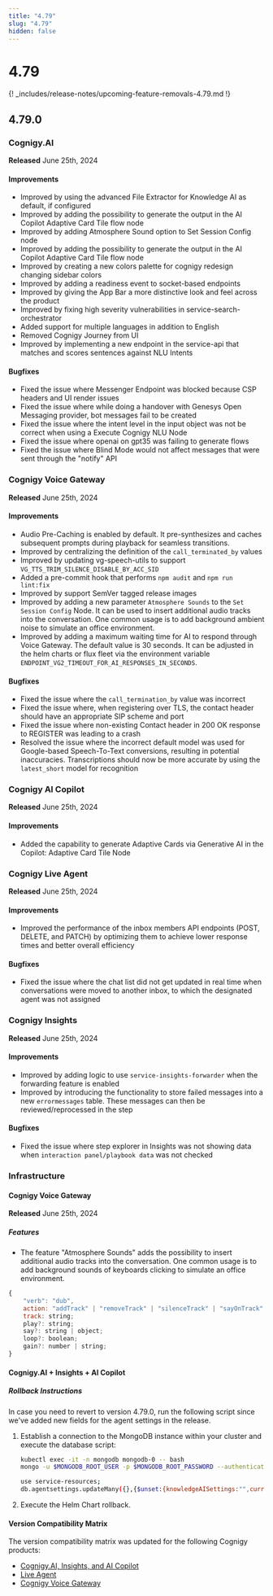 ```yaml
---
title: "4.79"
slug: "4.79"
hidden: false
---
```


# 4.79

{! _includes/release-notes/upcoming-feature-removals-4.79.md !}

## 4.79.0

### Cognigy.AI

**Released** June 25th, 2024

#### Improvements

- Improved by using the advanced File Extractor for Knowledge AI as default, if configured 
- Improved by adding the possibility to generate the output in the AI Copilot Adaptive Card Tile flow node
- Improved by adding Atmosphere Sound option to Set Session Config node
- Improved by adding the possibility to generate the output in the AI Copilot Adaptive Card Tile flow node
- Improved by creating a new colors palette for cognigy redesign changing sidebar colors
- Improved by adding a readiness event to socket-based endpoints 
- Improved by giving the App Bar a more distinctive look and feel across the product
- Improved by fixing high severity vulnerabilities in service-search-orchestrator
- Added support for multiple languages in addition to English
- Removed Cognigy Journey from UI
- Improved by implementing a new endpoint in the service-api that matches and scores sentences against NLU Intents

#### Bugfixes

- Fixed the issue where Messenger Endpoint was blocked because CSP headers and UI render issues
- Fixed the issue where while doing a handover with Genesys Open Messaging provider, bot messages fail to be created
- Fixed the issue where the intent level in the input object was not be correct when using a Execute Cognigy NLU Node
- Fixed the issue where openai on gpt35 was failing to generate flows
- Fixed the issue where Blind Mode would not affect messages that were sent through the "notify" API

### Cognigy Voice Gateway

**Released** June 25th, 2024

#### Improvements

- Audio Pre-Caching is enabled by default. It pre-synthesizes and caches subsequent prompts during playback for seamless transitions.
- Improved by centralizing the definition of the `call_terminated_by` values
- Improved by updating vg-speech-utils to support `VG_TTS_TRIM_SILENCE_DISABLE_BY_ACC_SID`
- Added a pre-commit hook that performs `npm audit` and `npm run lint:fix` 
- Improved by support SemVer tagged release images
- Improved by adding a new parameter `Atmosphere Sounds` to the `Set Session Config` Node. It can be used to insert additional audio tracks into the conversation. One common usage is to add background ambient noise to simulate an office environment.
- Improved by adding a maximum waiting time for AI to respond through Voice Gateway. The default value is 30 seconds. It can be adjusted in the helm charts or flux fleet via the environment variable `ENDPOINT_VG2_TIMEOUT_FOR_AI_RESPONSES_IN_SECONDS`. 

#### Bugfixes

- Fixed the issue where the `call_termination_by` value was incorrect
- Fixed the issue where, when registering over TLS, the contact header should have an appropriate SIP scheme and port
- Fixed the issue where non-existing Contact header in 200 OK response to REGISTER was leading to a crash
- Resolved the issue where the incorrect default model was used for Google-based Speech-To-Text conversions, resulting in potential inaccuracies. Transcriptions should now be more accurate by using the `latest_short` model for recognition

### Cognigy AI Copilot

**Released** June 25th, 2024

#### Improvements

- Added the capability to generate Adaptive Cards via Generative AI in the Copilot: Adaptive Card Tile Node

### Cognigy Live Agent

**Released** June 25th, 2024

#### Improvements

- Improved the performance of the inbox members API endpoints (POST, DELETE, and PATCH) by optimizing them to achieve lower response times and better overall efficiency
#### Bugfixes

- Fixed the issue where the chat list did not get updated in real time when conversations were moved to another inbox, to which the designated agent was not assigned

### Cognigy Insights

**Released** June 25th, 2024

#### Improvements

- Improved by adding logic to use `service-insights-forwarder` when the forwarding feature is enabled
- Improved by introducing the functionality to store failed messages into a new `errormessages` table. These messages can then be reviewed/reprocessed in the step

#### Bugfixes

- Fixed the issue where step explorer in Insights was not showing data when `interaction panel/playbook data` was not checked


### Infrastructure

#### Cognigy Voice Gateway

**Released** June 25th, 2024

##### Features

- The feature "Atmosphere Sounds" adds the possibility to insert additional audio tracks into the conversation. One common usage is to add background sounds of keyboards clicking to simulate an office environment.

```js
{
	"verb": "dub",
	action: "addTrack" | "removeTrack" | "silenceTrack" | "sayOnTrack" | "playOnTrack";
	track: string;
	play?: string;
	say?: string | object;
	loop?: boolean;
	gain?: number | string;
}
```

#### Cognigy.AI + Insights + AI Copilot

##### Rollback Instructions

In case you need to revert to version 4.79.0, run the following script since we've added new fields for the agent settings in the release.

1. Establish a connection to the MongoDB instance within your cluster and execute the database script:

    ```bash
    kubectl exec -it -n mongodb mongodb-0 -- bash
    mongo -u $MONGODB_ROOT_USER -p $MONGODB_ROOT_PASSWORD --authenticationDatabase admin

    use service-resources;
    db.agentsettings.updateMany({},{$unset:{knowledgeAISettings:"",currencySettings:""}});
    ```

2. Execute the Helm Chart rollback.

#### Version Compatibility Matrix

The version compatibility matrix was updated for the following Cognigy products:

- [Cognigy.AI, Insights, and AI Copilot](../ai/installation/version-compatibility-matrix.md)
- [Live Agent](../live-agent/installation/deployment/version-compatibility-matrix.md)
- [Cognigy Voice Gateway](../voice-gateway/installation/version-compatibility-matrix.md)